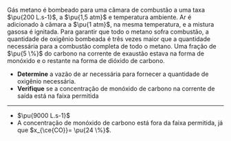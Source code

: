 Gás metano é bombeado para uma câmara de combustão a uma taxa $\pu{200 L.s-1}$, a $\pu{1,5 atm}$ e temperatura ambiente. Ar é adicionado à câmara a $\pu{1 atm}$, na mesma temperatura, e a mistura gasosa é ignitada. Para garantir que todo o metano sofra combustão, a quantidade de oxigênio bombeada é três vezes maior que a quantidade necessária para a combustão completa de todo o metano. Uma fração de $\pu{5 \%}$ do carbono na corrente de exaustão estava na forma de monóxido e o restante na forma de dióxido de carbono.

- **Determine** a vazão de ar necessária para fornecer a quantidade de oxigênio necessária.
- **Verifique** se a concentração de monóxido de carbono na corrente de saída está na faixa permitida

---

- $\pu{9000 L.s-1}$
- A concentração de monóxido de carbono está fora da faixa permitida, já que $x_{\ce{CO}}= \pu{24 \%}$.
